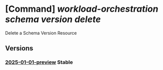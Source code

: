# [Command] _workload-orchestration schema version delete_

Delete a Schema Version Resource

## Versions

### [2025-01-01-preview](/Resources/mgmt-plane/L3N1YnNjcmlwdGlvbnMve30vcmVzb3VyY2Vncm91cHMve30vcHJvdmlkZXJzL21pY3Jvc29mdC5lZGdlL3NjaGVtYXMve30vdmVyc2lvbnMve30=/2025-01-01-preview.xml) **Stable**

<!-- mgmt-plane /subscriptions/{}/resourcegroups/{}/providers/microsoft.edge/schemas/{}/versions/{} 2025-01-01-preview -->
